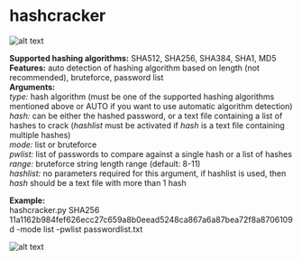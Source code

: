 # hashcracker
![alt text](https://raw.githubusercontent.com/Bot3939/hashcracker/master/imgs/usage2.png) <br>

<b>Supported hashing algorithms:</b> SHA512, SHA256, SHA384, SHA1, MD5 <br>
<b>Features:</b> auto detection of hashing algorithm based on length (not recommended), bruteforce, password list <br>
<b>Arguments:</b> <br>
_type:_ hash algorithm (must be one of the supported hashing algorithms mentioned above or AUTO if you want to use automatic algorithm detection) <br>
_hash:_ can be either the hashed password, or a text file containing a list of hashes to crack (_hashlist_ must be activated if _hash_ is a text file containing multiple hashes) <br>
_mode:_ list or bruteforce<br>
_pwlist:_ list of passwords to compare against a single hash or a list of hashes <br>
_range:_ bruteforce string length range (default: 8-11)<br>
_hashlist:_ no parameters required for this argument, if hashlist is used, then _hash_ should be a text file with more than 1 hash <br>


<b>Example:</b> <br>
hashcracker.py SHA256 11a1162b984fef626ecc27c659a8b0eead5248ca867a6a87bea72f8a8706109d -mode list -pwlist passwordlist.txt<br>

![alt text](https://raw.githubusercontent.com/Bot3939/hashcracker/master/imgs/example2.png) <br>

